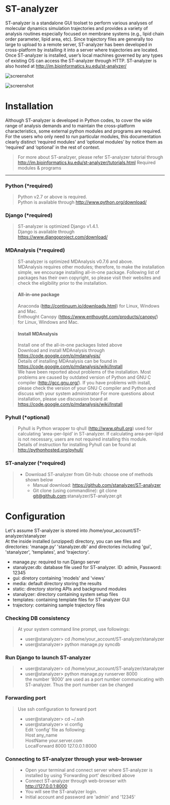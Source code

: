 ST-analyzer
===========

ST-analyzer is a standalone GUI toolset to perform various analyses of molecular dynamics simulation trajectories and provides a variety of analysis routines especially focused on membrane systems (e.g., lipid chain order parameter, lipid area, etc). Since trajectory files are generally too large to upload to a remote server, ST-analyzer has been developed in cross-platform by installing it into a server where trajectories are located. Once ST-analyzer is installed, user’s local machines governed by any types of existing OS can access the ST-analyzer through HTTP. ST-analyzer is also hosted at http://im.bioinformatics.ku.edu/st-analyzer/

![screenshot](http://people.eecs.ku.edu/~jjeong/images/STanalyzer/system_diagram.png)

![screenshot](http://people.eecs.ku.edu/~jjeong/images/STanalyzer/ST_Analyzer.png)

Installation
============
Although ST-analyzer is developed in Python codes, to cover the wide range of analysis demands and to maintain the cross-platform characteristics, some external python modules and programs are required. For the users who only need to run particular modules, this documentation clearly distinct ‘required modules’ and ‘optional modules’ by notice them as ‘required’ and ‘optional’ in the rest of context. 
> For more about ST-analzyer, please refer ST-analyzer tutorial through http://im.bioinformatics.ku.edu/st-analyzer/tutorials.html
Required modules & programs
----------------------------

### Python (*required)
> Python v2.7 or above is required.  
> Python is available through http://www.python.org/download/


### Django (*required)
> ST-analyzer is optimized Django v1.4.1.    
> Django is available through https://www.djangoproject.com/download/

### MDAnalysis (*required)
> ST-analyzer is optimized MDAnalysis v0.7.6 and above.   
> MDAnalysis requires other modules; therefore, to make the installation simple, we encourage installing all-in-one package. Following list of packages has their own copyright, so please visit their websites and check the eligibility prior to the installation. 

> #### All-in-one package
> Anaconda (http://continuum.io/downloads.html) for Linux, Windows and Mac.   
> Enthought Canopy (https://www.enthought.com/products/canopy/) for Linux, Windows and Mac.

> #### Install MDAnalysis
> Install one of the all-in-one packages listed above     
> Download and install MDAnalysis through https://code.google.com/p/mdanalysis/    
>	Details of installing MDAnalysis can be found in https://code.google.com/p/mdanalysis/wiki/Install    
> We have been reported about problems of the installation. Most problems are caused by outdated version of Python and GNU C compiler (http://gcc.gnu.org/). If you have problems with install, please check the version of your GNU C compiler and Python and discuss with your system administrator
> For more questions about installation, please use discussion board at https://code.google.com/p/mdanalysis/wiki/Install

### Pyhull (*optional)
> Pyhull is Python wrapper to qhull (http://www.qhull.org) used for calculating ‘area-per-lipid’ in ST-analyzer. If calculating area-per-lipid is not necessary, users are not required installing this module.  
> Details of instruction for installing Pyhull can be found at http://pythonhosted.org/pyhull/


### ST-analyzer (*required)
> * Download ST-analyzer from Git-hub: choose one of methods shown below    
>     * Manual download: https://github.com/stanalyzer/ST-analyzer    
>     * Git clone (using commandline): git clone git@github.com:stanalyzer/ST-analyzer.git

Configuration
=============
Let's assume ST-analyzer is stored into /home/your_account/ST-analyzer/stanalyzer    
At the inside installed (unzipped) directory, you can see files and directories: 'manage.py' 'stanalyzer.db' and directories including 'gui', 'stanalyzer', 'templates', and 'trajectory'.     
* manage.py: required to run Django server 
* stanalyzer.db: database file used for ST-analyzer. ID: admin, Password: 12345 
* gui: diretory containing 'models' and 'views' 
* media: default directory storing the results 
* static: directory storing APIs and background modules
* stanalyzer: directory containing system setup files 
* templates: containing template files for ST-analyzer GUI
* trajectory: containing sample trajectory files

### Checking DB consistency
> At your system command line prompt, use followings:
> * user@stanalyzer> cd /home/your_account/ST-analyzer/stanalyzer 
> * user@stanalyzer> python manage.py syncdb


### Run Django to launch ST-analyzer
> * user@stanalyzer> cd /home/your_account/ST-analyzer/stanalyzer 
> * user@stanalyzer> python manage.py runserver 8000    
>     the number ‘8000’ are used as a port number communicating with ST-analyzer. Thus the port number can be changed


### Forwarding port
> Use ssh configuration to forward port
> * user@stanalyzer> cd ~/.ssh 
> * user@stanalyzer> vi config     
>     Edit 'config' file as following:     
>     Host any_name      
>     HostName your.server.com     
>     LocalForward 8000 127.0.0.1:8000     


### Connecting to ST-analyzer through your web-browser 
> * Open your terminal and connect server where ST-analyzer is installed by using ‘Forwarding port’ described above
> * Connect ST-analyzer through web-browser with http://127.0.0.1:8000    
> * You will see the ST-analyzer login.     
> * Initial account and password are 'admin' and '12345'   
